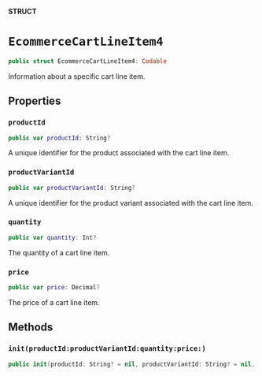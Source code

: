 **STRUCT**

# `EcommerceCartLineItem4`

```swift
public struct EcommerceCartLineItem4: Codable
```

Information about a specific cart line item.

## Properties
### `productId`

```swift
public var productId: String?
```

A unique identifier for the product associated with the cart line item.

### `productVariantId`

```swift
public var productVariantId: String?
```

A unique identifier for the product variant associated with the cart line item.

### `quantity`

```swift
public var quantity: Int?
```

The quantity of a cart line item.

### `price`

```swift
public var price: Decimal?
```

The price of a cart line item.

## Methods
### `init(productId:productVariantId:quantity:price:)`

```swift
public init(productId: String? = nil, productVariantId: String? = nil, quantity: Int? = nil, price: Decimal? = nil)
```
